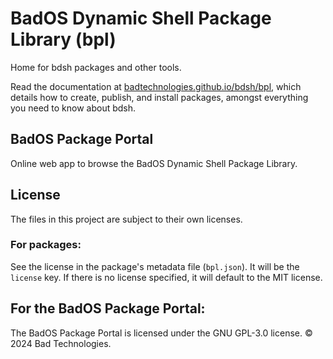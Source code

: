 # BadOS Dynamic Shell Package Library (bpl)

Home for bdsh packages and other tools.

Read the documentation at [badtechnologies.github.io/bdsh/bpl](https://badtechnologies.github.io/bdsh/bpl.html), which details how to create, publish, and install packages, amongst everything you need to know about bdsh.

## BadOS Package Portal

Online web app to browse the BadOS Dynamic Shell Package Library.

## License

The files in this project are subject to their own licenses.

### For packages:

See the license in the package's metadata file (`bpl.json`). It will be the `license` key. If there is no license specified, it will default to the MIT license.

## For the BadOS Package Portal:

The BadOS Package Portal is licensed under the GNU GPL-3.0 license. © 2024 Bad Technologies.